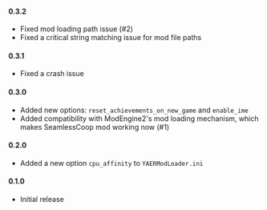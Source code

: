 #### 0.3.2
* Fixed mod loading path issue (#2)
* Fixed a critical string matching issue for mod file paths

#### 0.3.1
* Fixed a crash issue

#### 0.3.0
* Added new options: `reset_achievements_on_new_game` and `enable_ime`
* Added compatibility with ModEngine2's mod loading mechanism, which makes SeamlessCoop mod working now (#1)

#### 0.2.0
* Added a new option `cpu_affinity` to `YAERModLoader.ini`

#### 0.1.0
* Initial release
